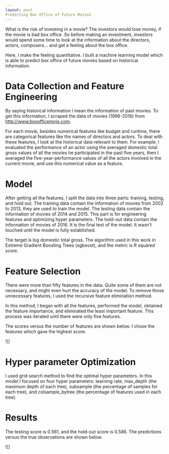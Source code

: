 ```yaml
---
layout: post
Predicting Box Office of Future Movies
---
```


What is the risk of investing in a movie? The investors would lose money, if the movie is bad box office. So before making an investment, investors would spend some time to look at the information about the directors, actors, composers… and get a feeling about the box office. 

Here, I make the feeling quantitative. I built a machine learning model which is able to predict box office of future movies based on historical information.

# Data Collection and Feature Engineering

By saying historical information I mean the information of past movies. To get this information, I scraped the data of movies (1996-2016) from http://www.boxofficemojo.com.

For each movie, besides numerical features like budget and runtime, there are categorical features like the names of directors and actors. To deal with these features, I look at the historical data relevant to them. For example, I evaluated the performance of an actor using the averaged domestic total gross values of all the movies he participated in the past five years, then I averaged the five-year-performance values of all the actors involved in the current movie, and use this numerical value as a feature. 


# Model

After getting all the features, I split the data into three parts: training, testing, and hold out. The training data contain the information of movies from 2002 to 2013, they are used to train the model. The testing data contain the information of movies of 2014 and 2015. This part is for engineering features and optimizing hyper parameters. The hold-out data contain the information of movies of 2016. It is the final test of the model. It wasn’t touched until the model is fully established.

The target is log domestic total gross. The algorithm used in this work in Extreme Gradient Boosting Trees (xgboost), and the metric is R squared score.

# Feature Selection

There were more than fifty features in the data. Quite some of them are not necessary, and might even hurt the accuracy of the model. To remove those unnecessary features, I used the recursive feature elimination method. 

In this method, I began with all the features, performed the model, obtained the feature importance, and eliminated the least important feature. This process was iterated until there were only five features.

The scores versus the number of features are shown below. I chose the features which gave the highest score.

![]

# Hyper parameter Optimization

I used grid search method to find the optimal hyper parameters. In this model I focused on four hyper parameters: learning rate, max_depth (the maximum depth of each tree), subsample (the percentage of samples for each tree), and colsample_bytree (the percentage of features used in each tree).

# Results

The testing score is 0.561, and the hold-out score is 0.586.
The predictions versus the true observations are shown below.

![]





